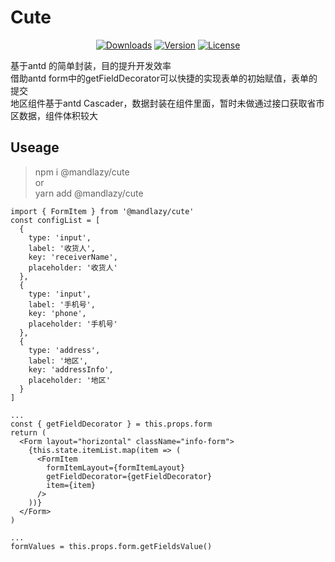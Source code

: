 # Cute  
<p align="center">
  <a href="https://www.npmjs.com/package/@mandlazy/cute"><img src="https://badgen.net/npm/dm/@mandlazy/cute" alt="Downloads"></a>
  <a href="https://www.npmjs.com/package/@mandlazy/cute"><img src="https://badgen.net/npm/v/@mandlazy/cute" alt="Version"></a>
  <a href="https://www.npmjs.com/package/@mandlazy/cute"><img src="https://badgen.net/npm/license/@mandlazy/cute" alt="License"></a>
 </p>  

基于antd 的简单封装，目的提升开发效率  
借助antd form中的getFieldDecorator可以快捷的实现表单的初始赋值，表单的提交  
地区组件基于antd Cascader，数据封装在组件里面，暂时未做通过接口获取省市区数据，组件体积较大

## Useage  
> npm i @mandlazy/cute  
or  
> yarn add @mandlazy/cute  
```
import { FormItem } from '@mandlazy/cute'
const configList = [
  {
    type: 'input',
    label: '收货人',
    key: 'receiverName',
    placeholder: '收货人'
  },
  {
    type: 'input',
    label: '手机号',
    key: 'phone',
    placeholder: '手机号'
  },
  {
    type: 'address',
    label: '地区',
    key: 'addressInfo',
    placeholder: '地区'
  }
]  

...
const { getFieldDecorator } = this.props.form
return (
  <Form layout="horizontal" className="info-form">
    {this.state.itemList.map(item => (
      <FormItem
        formItemLayout={formItemLayout}
        getFieldDecorator={getFieldDecorator}
        item={item}
      />
    ))}
  </Form>
)

...
formValues = this.props.form.getFieldsValue()
```



